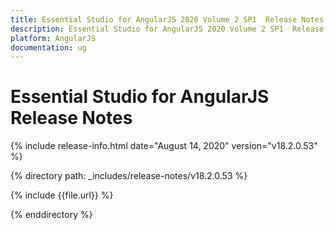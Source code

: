 ```yaml
---
title: Essential Studio for AngularJS 2020 Volume 2 SP1  Release Notes  
description: Essential Studio for AngularJS 2020 Volume 2 SP1  Release Notes  
platform: AngularJS
documentation: ug
---
```


# Essential Studio for AngularJS  Release Notes  

{% include release-info.html date="August 14, 2020"  version="v18.2.0.53" %} 


{% directory path: _includes/release-notes/v18.2.0.53 %}

{% include {{file.url}} %}

{% enddirectory %}